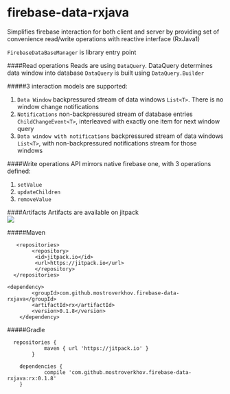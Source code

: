 # firebase-data-rxjava

Simplifies firebase interaction for both client and server by providing set
of convenience read/write operations with reactive interface (RxJava1)

`FirebaseDataBaseManager` is library entry point

####Read operations
Reads are using `DataQuery`. DataQuery determines data window into database
  `DataQuery` is built using `DataQuery.Builder`

#####3 interaction models are supported:

1. `Data Window` backpressured stream of data windows `List<T>`. There is no window change notifications
2. `Notifications` non-backpressured stream of database entries `ChildChangeEvent<T>`, 
  interleaved with exactly one item for next window query
3. `Data window with notifications` backpressured stream of data windows `List<T>`, 
   with non-backpressured notifications stream for those windows 
   
####Write operations
API mirrors native firebase one, with 3 operations defined:

1. `setValue`
2. `updateChildren`
3. `removeValue`

####Artifacts
Artifacts are available on jitpack   
[![](https://jitpack.io/v/mostroverkhov/firebase-data-rxjava.svg)](https://jitpack.io/#mostroverkhov/firebase-data-rxjava)


#####Maven
```
   <repositories>
  		<repository>
	     <id>jitpack.io</id>
   		 <url>https://jitpack.io</url>
		 </repository>
  </repositories>
```
```
<dependency>
	    <groupId>com.github.mostroverkhov.firebase-data-rxjava</groupId>
	    <artifactId>rx</artifactId>
	    <version>0.1.8</version>
	</dependency>
  ```
  
#####Gradle
```
  repositories {
			maven { url 'https://jitpack.io' }
		}
```
```
    dependencies {
	        compile 'com.github.mostroverkhov.firebase-data-rxjava:rx:0.1.8'
	}
```
